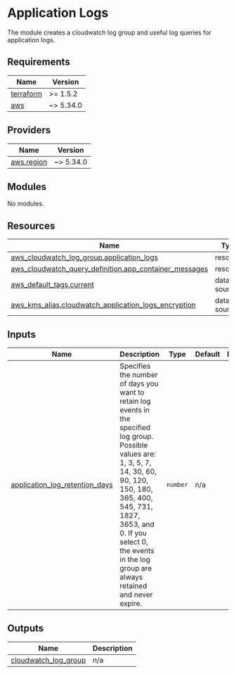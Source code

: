 # Application Logs

The module creates a cloudwatch log group and useful log queries for application logs.

## Requirements

| Name                                                                      | Version   |
|---------------------------------------------------------------------------|-----------|
| <a name="requirement_terraform"></a> [terraform](#requirement\_terraform) | >= 1.5.2  |
| <a name="requirement_aws"></a> [aws](#requirement\_aws)                   | ~> 5.34.0 |

## Providers

| Name                                                                   | Version   |
|------------------------------------------------------------------------|-----------|
| <a name="provider_aws.region"></a> [aws.region](#provider\_aws.region) | ~> 5.34.0 |

## Modules

No modules.

## Resources

| Name                                                                                                                                                              | Type        |
|-------------------------------------------------------------------------------------------------------------------------------------------------------------------|-------------|
| [aws_cloudwatch_log_group.application_logs](https://registry.terraform.io/providers/hashicorp/aws/latest/docs/resources/cloudwatch_log_group)                     | resource    |
| [aws_cloudwatch_query_definition.app_container_messages](https://registry.terraform.io/providers/hashicorp/aws/latest/docs/resources/cloudwatch_query_definition) | resource    |
| [aws_default_tags.current](https://registry.terraform.io/providers/hashicorp/aws/latest/docs/data-sources/default_tags)                                           | data source |
| [aws_kms_alias.cloudwatch_application_logs_encryption](https://registry.terraform.io/providers/hashicorp/aws/latest/docs/data-sources/kms_alias)                  | data source |

## Inputs

| Name                                                                                                                               | Description                                                                                                                                                                                                                                                                      | Type     | Default | Required |
|------------------------------------------------------------------------------------------------------------------------------------|----------------------------------------------------------------------------------------------------------------------------------------------------------------------------------------------------------------------------------------------------------------------------------|----------|---------|:--------:|
| <a name="input_application_log_retention_days"></a> [application\_log\_retention\_days](#input\_application\_log\_retention\_days) | Specifies the number of days you want to retain log events in the specified log group. Possible values are: 1, 3, 5, 7, 14, 30, 60, 90, 120, 150, 180, 365, 400, 545, 731, 1827, 3653, and 0. If you select 0, the events in the log group are always retained and never expire. | `number` | n/a     |   yes    |

## Outputs

| Name                                                                                                 | Description |
|------------------------------------------------------------------------------------------------------|-------------|
| <a name="output_cloudwatch_log_group"></a> [cloudwatch\_log\_group](#output\_cloudwatch\_log\_group) | n/a         |
